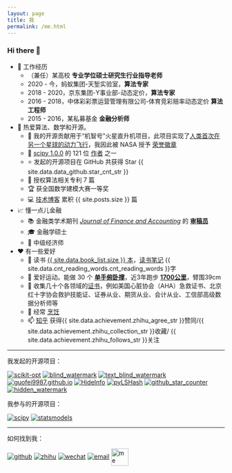 ```yaml
---
layout: page
title: 我
permalink: /me.html
---
```


### Hi there 👋


- 💼 工作经历
    - （兼任）某高校 **专业学位硕士研究生行业指导老师**
    - 2020 - 今，蚂蚁集团-天堑实验室，**算法专家**
    - 2018 - 2020，京东集团-Y事业部-动态定价，**算法专家**
    - 2016 - 2018，中体彩彩票运营管理有限公司-体育竞彩赔率动态定价 **算法工程师**
    - 2015 - 2016，某私募基金 **金融分析师**
- 🧮 热爱算法、数学和开源。
    - 🚀 我的开源贡献用于“机智号”火星直升机项目，此项目实现了[人类首次在另一个星球的动力飞行](https://github.com/readme/featured/nasa-ingenuity-helicopter)，我因此被 NASA 授予 [荣誉徽章](https://github.com/guofei9987?achievement=mars-2020-contributor&tab=achievements)
    - 🤔 [scipy 1.0.0](https://github.com/scipy/scipy/releases/tag/v1.0.0) 的 121 位 [作者](https://github.com/scipy/scipy/issues/7798) 之一
    - ⭐ 发起的开源项目在 GitHub 共获得 Star {{ site.data.data_github.star_cnt_str }}
    - 📑 授权算法相关专利 7 篇
    - 🏆 获全国数学建模大赛一等奖
    - 💻 [技术博客](https://www.guofei.site/) 累积 {{ site.posts.size }} 篇
- 📈 懂一点儿金融
    - 📚 金融类学术期刊 *[Journal of Finance and Accounting](http://www.sciencepublishinggroup.com/journal/index?journalid=171)* 的 **[审稿员](https://www.guofei.site/certification.html#学术方面)**
    - 🎓 金融学硕士
    - 📝 中级经济师
- ❤️ 有一些爱好
    - 📖 读书 [{{ site.data.book_list.size }} 本](https://www.guofei.site/BookList.html)，[读书笔记](https://www.guofei.site/reading.html) {{ site.data.cnt_reading_words.cnt_reading_words }}字
    - 🤸 爱好运动。能做 30 个 <b><a href="https://www.bilibili.com/video/BV1L64y1t7Ef/" target="_blank">单手俯卧撑</a></b>，近3年跑步 <b><a href="/reading/运动记录.html">1700公里</a></b>，臂围39cm
    - 📜 收集几十个各领域的[证书](https://www.guofei.site/certification.html)，例如美国心脏协会（AHA）急救证书、北京红十字协会救护技能证、证券从业、期货从业、会计从业、工信部高级数据分析师等
    - 🍳 经常 <a href="https://www.guofei.site/reading/烹饪.html">烹饪</a>
    - 📫 <a href="https://www.zhihu.com/people/guofei9987/answers/by_votes" target="_blank">知乎</a> 获得{{ site.data.achievement.zhihu_agree_str }}赞同/{{ site.data.achievement.zhihu_collection_str }}收藏/ {{ site.data.achievement.zhihu_follows_str }}关注

<object data="https://www.guofei.site/pages/trophy.svg" style="width: 100%;max-width: 550px;"></object>



-------------------

我发起的开源项目：

[![scikit-opt](https://www.guofei.site/public/icon/scikit-opt.svg)](https://github.com/guofei9987/scikit-opt)
[![blind_watermark](https://www.guofei.site/public/icon/blind_watermark.svg)](https://github.com/guofei9987/blind_watermark)
[![text_blind_watermark](https://www.guofei.site/public/icon/text_blind_watermark.svg)](https://github.com/guofei9987/text_blind_watermark)
[![guofei9987.github.io](https://www.guofei.site/public/icon/guofei9987.github.io.svg)](https://github.com/guofei9987/guofei9987.github.io)
[![HideInfo](https://www.guofei.site/public/icon/HideInfo.svg)](https://github.com/guofei9987/HideInfo)
[![pyLSHash](https://www.guofei.site/public/icon/pyLSHash.svg)](https://github.com/guofei9987/pyLSHash)
[![github_star_counter](https://www.guofei.site/public/icon/github_star_counter.svg)](https://github.com/guofei9987/github_star_counter)
[![hidden_watermark](https://www.guofei.site/public/icon/hidden_watermark.svg)](https://github.com/guofei9987/hidden_watermark)



我参与的开源项目：

[![scipy](https://github-readme-stats.vercel.app/api/pin/?username=scipy&repo=scipy&theme=radical)](https://github.com/scipy/scipy)
[![statsmodels](https://github-readme-stats.vercel.app/api/pin/?username=statsmodels&repo=statsmodels&theme=radical)](https://github.com/statsmodels/statsmodels)

---------------------



如何找到我：  

[![github](https://www.guofei.site/public/logo/github.svg)](https://github.com/guofei9987/)
[![zhihu](https://www.guofei.site/public/logo/zhihu.svg)](https://www.zhihu.com/people/guofei9987/answers/by_votes)
[![wechat](https://www.guofei.site/public/logo/wechat.svg)](http://www.guofei.site/public/donate/qr_wechat.jpg)
[![email](https://www.guofei.site/public/logo/email.svg)](mailto:me@guofei.site)
<a href="https://www.guofei.site/" target="_blank">
  <img class="me" src="https://www.guofei.site/p/me/me2.png" alt="me" width="40" height="40" style="vertical-align: middle;">
</a>

<br>